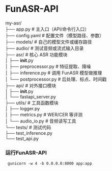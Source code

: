# FunASR-API

my-asr/  
 ├── app.py                # 主入口（API/命令行入口）  
 ├── config.yaml           # 配置文件（模型路径、参数）  
 ├── models/               # 自己的模型文件或缓存路径  
 ├── audio/                # 测试音频或流式输入目录  
 ├── asr/                  # 核心 ASR 功能模块  
 │    ├── __init__.py  
 │    ├── preprocessor.py  # 特征提取、降噪  
 │    ├── inference.py     # 调用 FunASR 模型做推理  
 │    └── postprocessor.py # 后处理、标点、时间戳  
 ├── api/                  # 对外接口模块  
 │    ├── __init__.py  
 │    └── fastapi_server.py  
 ├── utils/                # 工具函数模块  
 │    ├── logger.py  
 │    ├── metrics.py       # WER/CER 等评测  
 │    └── audio_io.py      # 音频读写工具  
 └── tests/                # 测试代码  
      ├── test_inference.py  
      └── test_api.py  

### 运行FunASR-API
```
 gunicorn -w 4 -b 0.0.0.0:8000 app:app
```